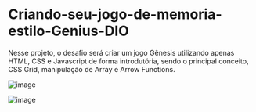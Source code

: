# Criando-seu-jogo-de-memoria-estilo-Genius-DIO
Nesse projeto, o desafio será criar um jogo Gênesis utilizando apenas HTML, CSS e Javascript de forma introdutória, sendo o principal conceito, CSS Grid, manipulação de Array e Arrow Functions.

![image](https://user-images.githubusercontent.com/91574553/167282494-a17a4138-2c4c-4a55-a9ff-59e1eca52cf8.png)


![image](https://user-images.githubusercontent.com/91574553/166627256-225557db-03b7-4e8b-be07-273d8403c907.png)
